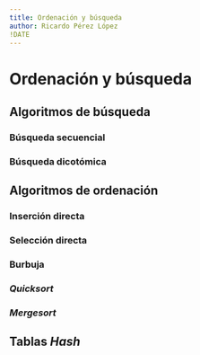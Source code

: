 ```yaml
---
title: Ordenación y búsqueda
author: Ricardo Pérez López
!DATE
---
```


# Ordenación y búsqueda

## Algoritmos de búsqueda

### Búsqueda secuencial

### Búsqueda dicotómica

## Algoritmos de ordenación

### Inserción directa

### Selección directa

### Burbuja

### *Quicksort*

### *Mergesort*

## Tablas *Hash*

